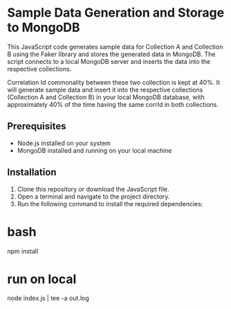 # Sample Data Generation and Storage to MongoDB

This JavaScript code generates sample data for Collection A and Collection B using the Faker library and stores the generated data in MongoDB. The script connects to a local MongoDB server and inserts the data into the respective collections.

Correlation Id commonality between these two collection is kept at 40%. It will generate sample data and insert it into the respective collections (Collection A and Collection B) in your local MongoDB database, with approximately 40% of the time having the same corrId in both collections.

## Prerequisites

- Node.js installed on your system
- MongoDB installed and running on your local machine

## Installation

1. Clone this repository or download the JavaScript file.
2. Open a terminal and navigate to the project directory.
3. Run the following command to install the required dependencies:

# bash
   npm install

# run on local
   node index.js | tee -a out.log
